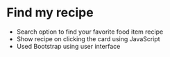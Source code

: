 # Find my recipe

- Search option to find your favorite food item recipe
- Show recipe on clicking the card using JavaScript
- Used Bootstrap using user interface

